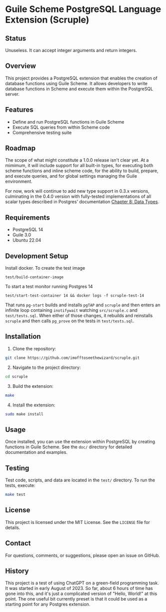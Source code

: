# Guile Scheme PostgreSQL Language Extension (Scruple)

## Status

Unuseless. It can accept integer arguments and return integers.

## Overview

This project provides a PostgreSQL extension that enables the creation
of database functions using Guile Scheme. It allows developers to
write database functions in Scheme and execute them within the
PostgreSQL server.

## Features

- Define and run PostgreSQL functions in Guile Scheme
- Execute SQL queries from within Scheme code
- Comprehensive testing suite

## Roadmap

The scope of what might constitute a 1.0.0 release isn't clear yet.
At a mimimum, it will include support for all built-in types, for
executing both scheme functions and inline scheme code, for the
ability to build, prepare, and execute queries, and for global
settings managing the Guile environment.

For now, work will continue to add new type support in 0.3.x versions,
culminating in the 0.4.0 version with fully-tested implementations of
all scalar types described in Postgres' documentation [Chapter 8: Data
Types](https://www.postgresql.org/docs/current/datatype.html).


## Requirements

- PostgreSQL 14
- Guile 3.0
- Ubuntu 22.04

## Development Setup

Install docker.  To create the test image

    test/build-container-image

To start a test monitor running Postgres 14

    test/start-test-container 14 && docker logs -f scruple-test-14

That runs `pg-start` builds and installs `pgTAP` and `scruple` and
then enters an infinite loop containing `inotifywait` watching
`src/scruple.c` and `test/tests.sql`. When either of those changes, it
rebuilds and reinstalls `scruple` and then calls `pg_prove` on the
tests in `test/tests.sql`.

## Installation

1. Clone the repository:
```bash
git clone https://github.com/imofftoseethewizard/scruple.git
```

2. Navigate to the project directory:
```bash
cd scruple
```

3. Build the extension:
```bash
make
```

4. Install the extension:
```bash
sudo make install
```

## Usage

Once installed, you can use the extension within PostgreSQL by
creating functions in Guile Scheme. See the `doc/` directory for
detailed documentation and examples.

## Testing

Test code, scripts, and data are located in the `test/` directory. To
run the tests, execute:

```bash
make test
```

## License

This project is licensed under the MIT License. See the `LICENSE` file for details.

## Contact

For questions, comments, or suggestions, please open an issue on GitHub.

## History

This project is a test of using ChatGPT on a green-field programming
task. It was started in early August of 2023.  So far, about 6 hours
of time has gone into this, and it's just a complicated version of
"Hello, World!" at this point.  The one useful bit currently preset is
that it could be used as a starting point for any Postgres extension.
